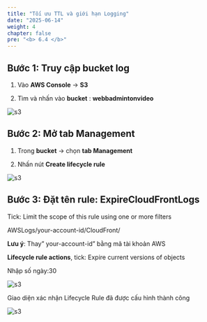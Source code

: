 ```yaml
---
title: "Tối ưu TTL và giới hạn Logging"
date: "2025-06-14"
weight: 4
chapter: false
pre: "<b> 6.4 </b>"
---
```

## Bước 1: Truy cập bucket log

1.	Vào **AWS Console** → **S3**

2.	Tìm và nhấn vào **bucket** : **webbadmintonvideo**

![s3](/images/6.clean/10.png)

## Bước 2: Mở tab Management
1.	Trong **bucket** → chọn **tab Management**

2.	Nhấn nút **Create lifecycle rule**

![s3](/images/6.clean/11.png)

## Bước 3: Đặt tên rule: ExpireCloudFrontLogs

Tick: Limit the scope of this rule using one or more filters

AWSLogs/your-account-id/CloudFront/ 

**Lưu ý**: Thay” your-account-id” bằng mã tài khoản AWS

**Lifecycle rule actions**, tick: Expire current versions of objects

Nhập số ngày:30

![s3](/images/6.clean/12.png)

Giao diện xác nhận Lifecycle Rule đã được cấu hình thành công

![s3](/images/6.clean/13.png)
